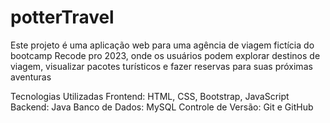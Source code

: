 # potterTravel

Este projeto é uma aplicação web para uma agência de viagem fictícia do bootcamp Recode pro 2023, onde os usuários podem explorar destinos de viagem, visualizar pacotes turísticos e fazer reservas para suas próximas aventuras

Tecnologias Utilizadas
Frontend: HTML, CSS, Bootstrap, JavaScript
Backend: Java
Banco de Dados: MySQL
Controle de Versão: Git e GitHub

